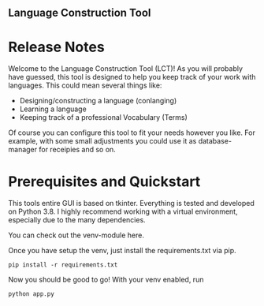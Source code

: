 ## Language Construction Tool

# Release Notes

Welcome to the Language Construction Tool (LCT)! As you will probably have guessed, this tool is designed to help you keep track of your work with languages. This could mean several things like:

- Designing/constructing a language (conlanging)
- Learning a language
- Keeping track of a professional Vocabulary (Terms)

Of course you can configure this tool to fit your needs however you like. For example, with some small adjustments you could use it as database-manager for receipies and so on.

# Prerequisites and Quickstart

This tools entire GUI is based on tkinter.
Everything is tested and developed on Python 3.8.
I highly recommend working with a virtual environment, especially due to the many dependencies.

You can check out the venv-module here.

Once you have setup the venv, just install the requirements.txt via pip.

`pip install -r requirements.txt`

Now you should be good to go! With your venv enabled, run 

`python app.py`




